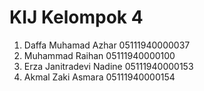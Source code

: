 # KIJ Kelompok 4

1. Daffa Muhamad Azhar 05111940000037
2. Muhammad Raihan 05111940000100
3. Erza Janitradevi Nadine 05111940000153
4. Akmal Zaki Asmara 05111940000154